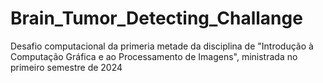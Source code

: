 # Brain_Tumor_Detecting_Challange
Desafio computacional da primeria metade da disciplina de "Introdução à Computação Gráfica e ao Processamento de Imagens", ministrada no primeiro semestre de 2024
